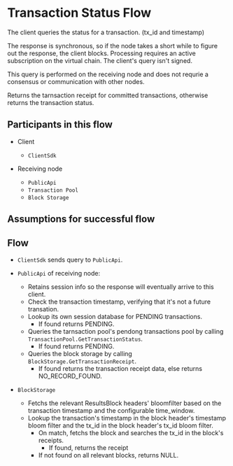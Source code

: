 # Transaction Status Flow

The client queries the status for a transaction. (tx_id and timestamp)

The response is synchronous, so if the node takes a short while to figure out the response, the client blocks. Processing requires an active subscription on the virtual chain. The client's query isn't signed.

This query is performed on the receiving node and does not requrie a consensus or communication with other nodes.

Returns the tarnsaction receipt for committed transactions, otherwise returns the transaction status.

## Participants in this flow

* Client
  * `ClientSdk`

* Receiving node
  * `PublicApi`
  * `Transaction Pool`
  * `Block Storage`

## Assumptions for successful flow

## Flow

* `ClientSdk` sends query to `PublicApi`.

* `PublicApi` of receiving node:
  * Retains session info so the response will eventually arrive to this client.
  * Check the transaction timestamp, verifying that it's not a future transation.
  * Lookup its own session database for PENDING transactions.
    * If found returns PENDING.
  * Queries the tarnsaction pool's pendong transactions pool by calling `TransactionPool.GetTransactionStatus`.
    * If found returns PENDING.
  * Queries the block storage by calling `BlockStorage.GetTransactionReceipt`.
    * If found returns the transaction receipt data, else returns NO_RECORD_FOUND.
* `BlockStorage`
  * Fetchs the relevant ResultsBlock headers' bloomfilter based on the transaction timestamp and the configurable time_window.
  * Lookup the transaction's timestamp in the block header's timestamp bloom filter and the tx_id in the block header's tx_id bloom filter.
    * On match, fetchs the block and searches the tx_id in the block's receipts.
        * If found, returns the receipt
    * If not found on all relevant blocks, returns NULL.